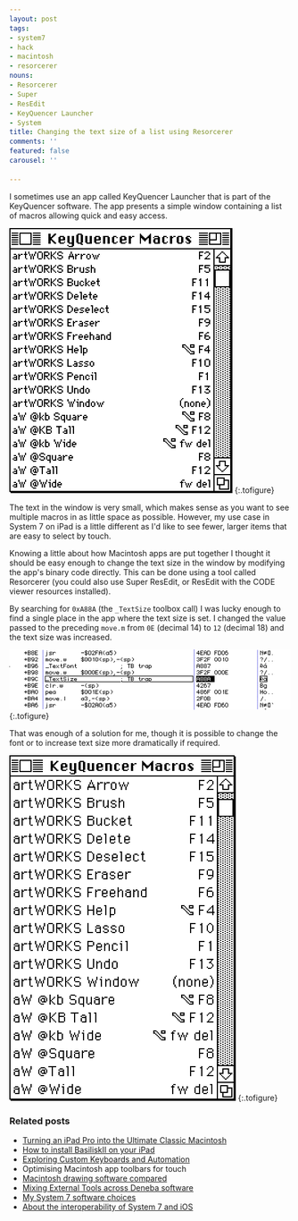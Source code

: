```yaml
---
layout: post
tags:
- system7
- hack
- macintosh
- resorcerer
nouns:
- Resorcerer
- Super
- ResEdit
- KeyQuencer Launcher
- System
title: Changing the text size of a list using Resorcerer
comments: ''
featured: false
carousel: ''

---
```

I sometimes use an app called KeyQuencer Launcher that is part of the KeyQuencer software. The app presents a simple window containing a list of macros allowing quick and easy access.

![PNG](/images/posts/changing-textsize-1.png#pixel "KeyQuencer Launcher window")
{:.tofigure}

The text in the window is very small, which makes sense as you want to see multiple macros in as little space as possible. However, my use case in System 7 on iPad is a little different as I'd like to see fewer, larger items that are easy to select by touch.

Knowing a little about how Macintosh apps are put together I thought it should be easy enough to change the text size in the window by modifying the app's binary code directly. This can be done using a tool called Resorcerer (you could also use Super ResEdit, or ResEdit with the CODE viewer resources installed).

By searching for `0xA88A` (the `_TextSize` toolbox call) I was lucky enough to find a single place in the app where the text size is set. I changed the value passed to the preceding `move.m` from `0E` (decimal 14) to `12` (decimal 18) and the text size was increased.

![PNG](/images/posts/changing-textsize-2.png#pixel "Toolbox Trap 0xA88A")
{:.tofigure}

That was enough of a solution for me, though it is possible to change the font or to increase text size more dramatically if required.

![PNG](/images/posts/changing-textsize-3.png#pixel "KeyQuencer Launcher window with increased text size")
{:.tofigure}

### Related posts

* [Turning an iPad Pro into the Ultimate Classic Macintosh](/2021/04/17/turning-an-ipad-pro-into-the-ultimate-classic-macintosh)
* [How to install BasiliskII on your iPad](/2021/04/21/building-basiliskii-for-ios/)
* [Exploring Custom Keyboards and Automation](/2021/04/19/automating-interactions-using-apple-events/)
* Optimising Macintosh app toolbars for touch
* [Macintosh drawing software compared](/2021/04/24/macintosh-drawing-software-compared/)
* [Mixing External Tools across Deneba software](/2021/04/25/mixing-external-tools-across-deneba-software/)
* [My System 7 software choices](/2021/04/30/my-system-7-software-choices/)
* [About the interoperability of System 7 and iOS](/2021/05/03/interoperability-of-system-7-and-ios/)
